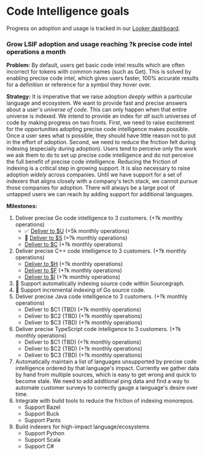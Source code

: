 # Code Intelligence goals

Progress on adoption and usage is tracked in our [Looker dashboard](https://sourcegraph.looker.com/dashboards/131).

### Grow LSIF adoption and usage reaching ?k precise code intel operations a month

**Problem:** By default, users get basic code intel results which are often incorrect for tokens with common names (such as Get). This is solved by enabling precise code intel, which gives users faster, 100% accurate results for a definition or reference for a symbol they hover over. 

**Strategy:** It is imperative that we raise adoption *deeply* within a particular language and ecosystem. We want to provide fast and precise answers about a user's _universe of code_. This can only happen when that entire universe is indexed. We intend to provide an index for _all_ such universes of code by making progress on two fronts. First, we need to raise excitement for the opportunities adopting precise code intelligence makes possible. Once a user sees what is possible, they should have little reason not to put in the effort of adoption. Second, we need to reduce the friction felt during indexing (especially during adoption). Users tend to perceive only the work we ask them to do to set up precise code intelligence and do not perceive the full benefit of precise code intelligence. Reducing the friction of indexing is a critical step in growing support. It is also necessary to raise adoption *widely* across companies. Until we have support for a set of indexers that aligns closely with a company's tech stack, we cannot pursue those companies for adoption. There will always be a large pool of untapped users we can reach by adding support for additional languages.

**Milestones:**

1. Deliver precise Go code intelligence to 3 customers. (+?k monthly operations)
    - ✅ [Deliver to $U](https://github.com/sourcegraph/customer/issues/78) (+5k monthly operations)
    - 🔄 [Deliver to $S](https://github.com/sourcegraph/customer/issues/77) (+?k monthly operations)
    - [Deliver to $C](https://github.com/sourcegraph/customer/issues/76) (+?k monthly operations)
1. Deliver precise C++ code intelligence to 3 customers. (+?k monthly operations)
    - [Deliver to $H](https://github.com/sourcegraph/customer/issues/86) (+?k monthly operations)
    - [Deliver to $F](https://github.com/sourcegraph/customer/issues/87) (+?k monthly operations)
    - [Deliver to $I](https://github.com/sourcegraph/customer/issues/88) (+?k monthly operations)
1. 🔄 Support automatically indexing source code within Sourcegraph.
1. 🔄 Support incremental indexing of Go source code.
1. Deliver precise Java code intelligence to 3 customers. (+?k monthly operations)
    - Deliver to $C1 (TBD) (+?k monthly operations)
    - Deliver to $C2 (TBD) (+?k monthly operations)
    - Deliver to $C3 (TBD) (+?k monthly operations)
1. Deliver precise TypeScript code intelligence to 3 customers. (+?k monthly operations)
    - Deliver to $C1 (TBD) (+?k monthly operations)
    - Deliver to $C2 (TBD) (+?k monthly operations)
    - Deliver to $C3 (TBD) (+?k monthly operations)
1. Automatically maintain a list of languages unsupported by precise code intelligence ordered by that language's impact. Currently we gather data by hand from multiple sources, which is easy to get wrong and quick to become stale. We need to add additional ping data and find a way to automate customer surveys to correctly gauge a language's desire over time.
1. Integrate with build tools to reduce the friction of indexing monorepos.
    - Support Bazel
    - Support Buck
    - Support Pants
1. Build indexers for high-impact language/ecosystems
    - Support Python
    - Support Scala
    - Support C#
